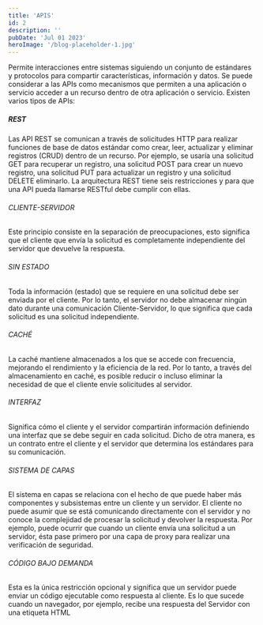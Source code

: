 ```yaml
---
title: 'APIS'
id: 2
description: ''
pubDate: 'Jul 01 2023'
heroImage: '/blog-placeholder-1.jpg'
---
```


Permite interacciones entre sistemas siguiendo un conjunto de estándares y protocolos para compartir características, información y datos. Se puede considerar a las APIs como mecanismos que permiten a una aplicación o servicio acceder a un recurso dentro de otra aplicación o servicio. Existen varios tipos de APIs:

##### REST
Las API REST se comunican a través de solicitudes HTTP para realizar funciones de base de datos estándar como crear, leer, actualizar y eliminar registros (CRUD) dentro de un recurso. Por ejemplo, se usaría una solicitud GET para recuperar un registro, una solicitud POST para crear un nuevo registro, una solicitud PUT para actualizar un registro y una solicitud DELETE eliminarlo. La arquitectura REST tiene seis restricciones y para que una API pueda llamarse RESTful debe cumplir con ellas.

###### CLIENTE-SERVIDOR
Este principio consiste en la separación de preocupaciones, esto significa que el cliente que envía la solicitud es completamente independiente del servidor que devuelve la respuesta.

###### SIN ESTADO
Toda la información (estado) que se requiere en una solicitud debe ser enviada por el cliente. Por lo tanto, el servidor no debe almacenar ningún dato durante una comunicación Cliente-Servidor, lo que significa que cada solicitud es una solicitud independiente.


###### CACHÉ
La caché mantiene almacenados a los que se accede con frecuencia, mejorando el rendimiento y la eficiencia de la red. Por lo tanto, a través del almacenamiento en caché, es posible reducir o incluso eliminar la necesidad de que el cliente envíe solicitudes al servidor.

###### INTERFAZ
Significa cómo el cliente y el servidor compartirán información definiendo una interfaz que se debe seguir en cada solicitud. Dicho de otra manera, es un contrato entre el cliente y el servidor que determina los estándares para su comunicación.

###### SISTEMA DE CAPAS
El sistema en capas se relaciona con el hecho de que puede haber más componentes y subsistemas entre un cliente y un servidor. El cliente no puede asumir que se está comunicando directamente con el servidor y no conoce la complejidad de procesar la solicitud y devolver la respuesta. Por ejemplo, puede ocurrir que cuando un cliente envía una solicitud a un servidor, ésta pase primero por una capa de proxy para realizar una verificación de seguridad.

###### CÓDIGO BAJO DEMANDA
Esta es la única restricción opcional y significa que un servidor puede enviar un código ejecutable como respuesta al cliente. Es lo que sucede cuando un navegador, por ejemplo, recibe una respuesta del Servidor con una etiqueta HTML <script> para que, cuando se cargue el documento HTML, se pueda ejecutar el script.

